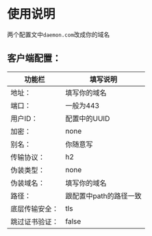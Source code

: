 # 使用说明
两个配置文中```daemon.com```改成你的域名
## 客户端配置：

| 功能栏  | 填写说明  |
|-------|-------|
| 地址：  | 填写你的域名  |
| 端口：  | 一般为443  |
| 用户ID：  | 配置中的UUID  |
| 加密：  | none   |
| 别名：   | 你随意写   |
| 传输协议：  | h2   |
| 伪装类型：  | none   |
| 伪装域名：  | 填写你的域名   |
| 路径：  | 跟配置中path的路径一致   |
| 底层传输安全：  | tls   |
| 跳过证书验证：  | false   |
